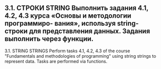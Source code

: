 3.1. СТРОКИ STRING
Выполнить задания 4.1, 4.2, 4.3 курса «Основы и методологии программиро-
вания», используя string-строки для представления данных. Задания выполнить
через функции.
---------------------------------------------------------------------------
3.1. STRING STRINGS
Perform tasks 4.1, 4.2, 4.3 of the course "Fundamentals and methodologies
of programming" using string strings to represent data. Tasks are performed
via functions.